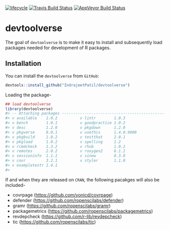 
<!-- README.md is generated from README.Rmd. Please edit that file -->

[![lifecycle](https://img.shields.io/badge/lifecycle-experimental-orange.svg)](https://www.tidyverse.org/lifecycle/#experimental)
[![Travis Build
Status](https://travis-ci.org/IndrajeetPatil/devtoolverse.svg?branch=master)](https://travis-ci.org/IndrajeetPatil/devtoolverse)
[![AppVeyor Build
Status](https://ci.appveyor.com/api/projects/status/github/IndrajeetPatil/devtoolverse?branch=master&svg=true)](https://ci.appveyor.com/project/IndrajeetPatil/devtoolverse)

# devtoolverse

The goal of `devtoolverse` is to make it easy to install and
subsequently load packages needed for development of R packages.

## Installation

You can install the `devtoolverse` from `GitHub`:

``` r
devtools::install_github("IndrajeetPatil/devtoolverse")
```

Loading the package-

``` r
## load devtoolverse
library(devtoolverse)
#> -- Attaching packages ------------------------------------------------------------------------------ devtoolverse 0.0.0.9000 --
#> v available    1.0.2          v lintr        1.0.3     
#> v bench        1.0.1          v goodpractice 1.0.2     
#> v desc         1.2.0          v pkgdown      1.2.0     
#> v pkgverse     0.0.1          v usethis      1.4.0.9000
#> v pkgbuild     1.0.2          v testthat     2.0.1     
#> v pkgload      1.0.2          v spelling     1.2       
#> v rcmdcheck    1.3.2          v rhub         1.0.2     
#> v remotes      2.0.2          v roxygen2     6.1.1     
#> v sessioninfo  1.1.1          v sinew        0.3.8     
#> v covr         3.2.1          v styler       1.1.0     
#> v exampletestr 1.4.1
#> 
```

If and when they are released on `CRAN`, the following pacakges will
also be included-

  - covrpage (<https://github.com/yonicd/covrpage>)
  - defender (<https://github.com/ropenscilabs/defender>)
  - gramr (<https://github.com/ropenscilabs/gramr>)
  - packagemetrics (<https://github.com/ropenscilabs/packagemetrics>)
  - revdepcheck (<https://github.com/r-lib/revdepcheck>)
  - tic (<https://github.com/ropenscilabs/tic>)
